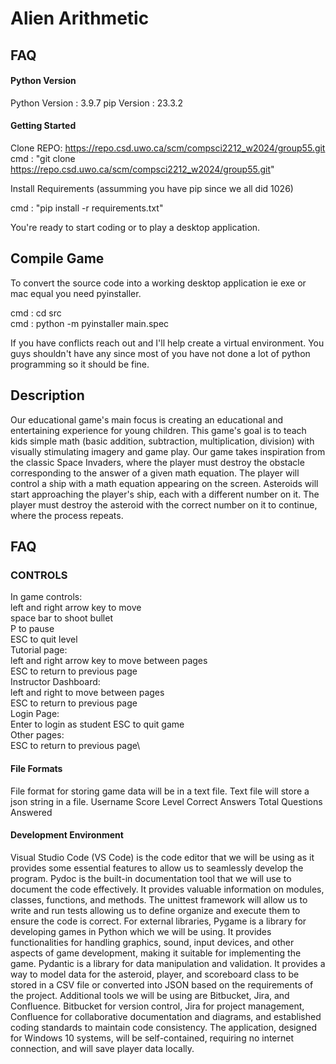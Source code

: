 # Alien Arithmetic

## FAQ

#### Python Version

Python Version : 3.9.7
pip Version : 23.3.2

#### Getting Started

Clone REPO: https://repo.csd.uwo.ca/scm/compsci2212_w2024/group55.git
cmd : "git clone https://repo.csd.uwo.ca/scm/compsci2212_w2024/group55.git"

Install Requirements (assumming you have pip since we all did 1026)

cmd : "pip install -r requirements.txt"

You're ready to start coding or to play a desktop application.

## Compile Game

To convert the source code into a working desktop application ie exe or mac equal you need pyinstaller.

cmd : cd src\
cmd : python -m pyinstaller main.spec

If you have conflicts reach out and I'll help create a virtual environment. You guys shouldn't have any since most of you have not done a lot of python programming so it should be fine.

## Description
Our educational game's main focus is creating an educational and entertaining experience for young children. This game's goal is to teach kids simple math (basic addition, subtraction, multiplication, division) with visually stimulating imagery and game play. Our game takes inspiration from the classic Space Invaders, where the player must destroy the obstacle corresponding to the answer of a given math equation. The player will control a ship with a math equation appearing on the screen. Asteroids will start approaching the player's ship, each with a different number on it. The player must destroy the asteroid with the correct number on it to continue, where the process repeats.

## FAQ

### CONTROLS

In game controls:\
    left and right arrow key to move\
    space bar to shoot bullet\
    P to pause\
    ESC to quit level\
Tutorial page:\
    left and right arrow key to move between pages\
    ESC to return to previous page\
Instructor Dashboard:\
    left and right to move between pages\
    ESC to return to previous page\
Login Page:\
    Enter to login as student
    ESC to quit game\
Other pages:\
    ESC to return to previous page\

#### File Formats
File format for storing game data will be in a text file.
Text file will store a json string in a file.
Username
Score
Level
Correct Answers
Total Questions Answered

#### Development Environment
Visual Studio Code (VS Code) is the code editor that we will be using as it provides some essential features to allow us to seamlessly develop the program. Pydoc is the built-in documentation tool that we will use to document the code effectively. It provides valuable information on modules, classes, functions, and methods. The unittest framework will allow us to write and run tests allowing us to define organize and execute them to ensure the code is correct.
For external libraries, Pygame is a library for developing games in Python which we will be using. It provides functionalities for handling graphics, sound, input devices, and other aspects of game development, making it suitable for implementing the game. Pydantic is a library for data manipulation and validation. It provides a way to model data for the asteroid, player, and scoreboard class to be stored in a CSV file or converted into JSON based on the requirements of the project.
Additional tools we will be using are Bitbucket, Jira, and Confluence. Bitbucket for version control, Jira for project management, Confluence for collaborative documentation and diagrams, and established coding standards to maintain code consistency. The application, designed for Windows 10 systems, will be self-contained, requiring no internet connection, and will save player data locally.
